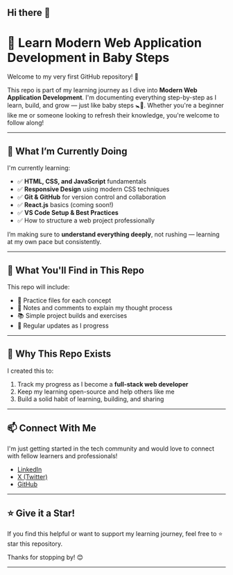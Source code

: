 ## Hi there 👋

<!--
**muhammadsameerfaisal/muhammadsameerfaisal** is a ✨ _special_ ✨ repository because its `README.md` (this file) appears on your GitHub profile.

Here are some ideas to get you started:

- 🔭 I’m currently working on ...
- 🌱 I’m currently learning ...
- 👯 I’m looking to collaborate on ...
- 🤔 I’m looking for help with ...
- 💬 Ask me about ...
- 📫 How to reach me: ...
- 😄 Pronouns: ...
- ⚡ Fun fact: ...
-->
# 👶 Learn Modern Web Application Development in Baby Steps

Welcome to my very first GitHub repository! 🎉

This repo is part of my learning journey as I dive into **Modern Web Application Development**. I'm documenting everything step-by-step as I learn, build, and grow — just like baby steps 🚼👣. Whether you're a beginner like me or someone looking to refresh their knowledge, you're welcome to follow along!

---

## 🚀 What I’m Currently Doing

I'm currently learning:

- ✅ **HTML, CSS, and JavaScript** fundamentals
- ✅ **Responsive Design** using modern CSS techniques
- ✅ **Git & GitHub** for version control and collaboration
- ✅ **React.js** basics (coming soon!)
- ✅ **VS Code Setup & Best Practices**
- ✅ How to structure a web project professionally

I’m making sure to **understand everything deeply**, not rushing — learning at my own pace but consistently.

---

## 📂 What You'll Find in This Repo

This repo will include:

- 📁 Practice files for each concept
- 📝 Notes and comments to explain my thought process
- 📚 Simple project builds and exercises
- 🔄 Regular updates as I progress

---

## 📌 Why This Repo Exists

I created this to:

1. Track my progress as I become a **full-stack web developer**
2. Keep my learning open-source and help others like me
3. Build a solid habit of learning, building, and sharing

---

## 📫 Connect With Me

I'm just getting started in the tech community and would love to connect with fellow learners and professionals!

- [LinkedIn](https://www.linkedin.com/in/shahmeersensei)
- [X (Twitter)](https://x.com/shahmeersensei)
- [GitHub](https://github.com/shahmeersensei)

---

## ⭐️ Give it a Star!

If you find this helpful or want to support my learning journey, feel free to ⭐️ star this repository.

Thanks for stopping by! 😊

---

